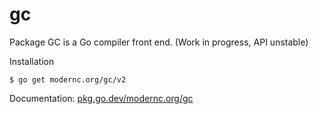 # gc

Package GC is a Go compiler front end. (Work in progress, API unstable)

Installation

    $ go get modernc.org/gc/v2

Documentation: [pkg.go.dev/modernc.org/gc](https://pkg.go.dev/modernc.org/gc)

